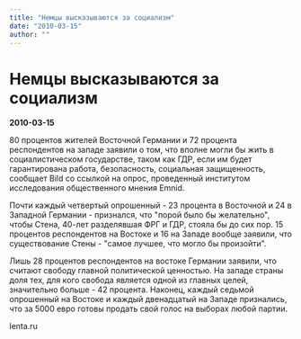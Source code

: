 ```yaml
---
title: "Немцы высказываются за социализм"
date: "2010-03-15"
author: ""
---
```


# Немцы высказываются за социализм

**2010-03-15** 

80 процентов жителей Восточной Германии и 72 процента респондентов на западе заявили о том, что вполне могли бы жить в социалистическом государстве, таком как ГДР, если им будет гарантирована работа, безопасность, социальная защищенность, сообщает Bild со ссылкой на опрос, проведенный институтом исследования общественного мнения Emnid.

Почти каждый четвертый опрошенный - 23 процента в Восточной и 24 в Западной Германии - признался, что "порой было бы желательно", чтобы Стена, 40-лет разделявшая ФРГ и ГДР, стояла бы до сих пор. 15 процентов респондентов на Востоке и 16 на Западе вообще заявили, что существование Стены - "самое лучшее, что могло бы произойти".

Лишь 28 процентов респондентов на востоке Германии заявили, что считают свободу главной политической ценностью. На западе страны доля тех, для кого свобода является одной из главных целей, значительно больше - 42 процента. Наконец, каждый седьмой опрошенный на Востоке и каждый двенадцатый на Западе признались, что за 5000 евро готовы продать свой голос на выборах любой партии.

lenta.ru